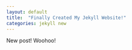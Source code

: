 ```yaml
---
layout: default
title:  "Finally Created My Jekyll Website!"
categories: jekyll new
---
```


New post! Woohoo!
